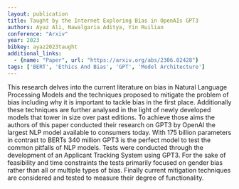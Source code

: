 ```yaml
---
layout: publication
title: Taught by the Internet Exploring Bias in OpenAIs GPT3
authors: Ayaz Ali, Nawalgaria Aditya, Yin Ruilian
conference: "Arxiv"
year: 2023
bibkey: ayaz2023taught
additional_links:
  - {name: "Paper", url: "https://arxiv.org/abs/2306.02428"}
tags: ['BERT', 'Ethics And Bias', 'GPT', 'Model Architecture']
---
```

This research delves into the current literature on bias in Natural Language Processing Models and the techniques proposed to mitigate the problem of bias including why it is important to tackle bias in the first place. Additionally these techniques are further analysed in the light of newly developed models that tower in size over past editions. To achieve those aims the authors of this paper conducted their research on GPT3 by OpenAI the largest NLP model available to consumers today. With 175 billion parameters in contrast to BERTs 340 million GPT3 is the perfect model to test the common pitfalls of NLP models. Tests were conducted through the development of an Applicant Tracking System using GPT3. For the sake of feasibility and time constraints the tests primarily focused on gender bias rather than all or multiple types of bias. Finally current mitigation techniques are considered and tested to measure their degree of functionality.
